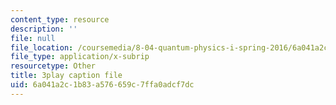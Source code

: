 ```yaml
---
content_type: resource
description: ''
file: null
file_location: /coursemedia/8-04-quantum-physics-i-spring-2016/6a041a2c1b83a576659c7ffa0adcf7dc_1D4VPbhDy_A.srt
file_type: application/x-subrip
resourcetype: Other
title: 3play caption file
uid: 6a041a2c-1b83-a576-659c-7ffa0adcf7dc
---
```

